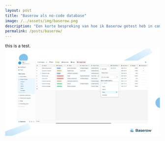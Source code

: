 ```yaml
---
layout: post
title: "Baserow als no-code database"
image: /../assets/img/baserow.png
description: "Een korte bespreking van hoe ik Baserow getest heb in combinatie met een project."
permalink: /posts/baserow/
---
```

this is a test.
<img src="../assets/img/baserow.png" alt="baserow">
